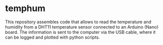# temphum
This repository assembles code that allows to read the temperature and humidity from a DHT11 temperature sensor connected to an Arduino (Nano) board. The information is sent to the computer via the USB cable, where it can be logged and plotted with python scripts.
